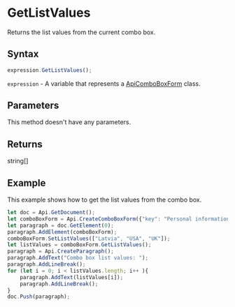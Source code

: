 # GetListValues

Returns the list values from the current combo box.

## Syntax

```javascript
expression.GetListValues();
```

`expression` - A variable that represents a [ApiComboBoxForm](../ApiComboBoxForm.md) class.

## Parameters

This method doesn't have any parameters.

## Returns

string[]

## Example

This example shows how to get the list values from the combo box.

```javascript editor-
let doc = Api.GetDocument();
let comboBoxForm = Api.CreateComboBoxForm({"key": "Personal information", "tip": "Choose your country", "required": true, "placeholder": "Country", "editable": false, "autoFit": false});
let paragraph = doc.GetElement(0);
paragraph.AddElement(comboBoxForm);
comboBoxForm.SetListValues(["Latvia", "USA", "UK"]);
let listValues = comboBoxForm.GetListValues();
paragraph = Api.CreateParagraph();
paragraph.AddText("Combo box list values: ");
paragraph.AddLineBreak();
for (let i = 0; i < listValues.length; i++ ){
	paragraph.AddText(listValues[i]);
	paragraph.AddLineBreak();
}
doc.Push(paragraph);
```
